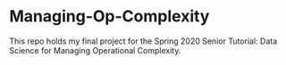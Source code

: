 # Managing-Op-Complexity
This repo holds my final project for the Spring 2020 Senior Tutorial: Data Science for Managing Operational Complexity.
